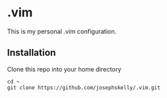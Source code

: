 # .vim
This is my personal .vim configuration.

## Installation
Clone this repo into your home directory
```
cd ~
git clone https://github.com/josephskelly/.vim.git
```
